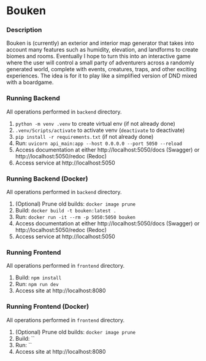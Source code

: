 # Bouken

### Description

Bouken is (currently) an exterior and interior map generator that takes into account many features such as humidity, elevation, and landforms to create biomes and rooms. Eventually I hope to turn this into an interactive game where the user will control a small party of adventurers across a randomly generated world, complete with events, creatures, traps, and other exciting experiences. The idea is for it to play like a simplified version of DND mixed with a boardgame.

### Running Backend

All operations performed in `backend` directory.
1. `python -m venv .venv` to create virtual env (if not already done)
2. `.venv/Scripts/activate` to activate venv (`deactivate` to deactivate)
3. `pip install -r requirements.txt` (if not already done)
4. Run: `uvicorn api_main:app --host 0.0.0.0 --port 5050 --reload`
5. Access documentation at either http://localhost:5050/docs (Swagger) or http://localhost:5050/redoc (Redoc)
6. Access service at http://localhost:5050

### Running Backend (Docker)

All operations performed in `backend` directory.
1. (Optional) Prune old builds: `docker image prune`
2. Build: `docker build -t bouken:latest .`
3. Run: `docker run -it --rm -p 5050:5050 bouken`
4. Access documentation at either http://localhost:5050/docs (Swagger) or http://localhost:5050/redoc (Redoc)
5. Access service at http://localhost:5050

### Running Frontend

All operations performed in `frontend` directory.
1. Build: `npm install`
2. Run: `npm run dev`
3. Access site at http://localhost:8080

### Running Frontend (Docker)

All operations performed in `frontend` directory.
1. (Optional) Prune old builds: `docker image prune`
2. Build: ``
3. Run: ``
4. Access site at http://localhost:8080